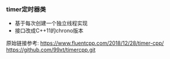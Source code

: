 ### timer定时器类

- 基于每次创建一个独立线程实现
- 接口改成C++11的chrono版本

原始链接参考:
<https://www.fluentcpp.com/2018/12/28/timer-cpp/> 
<https://github.com/99xt/timercpp.git>

